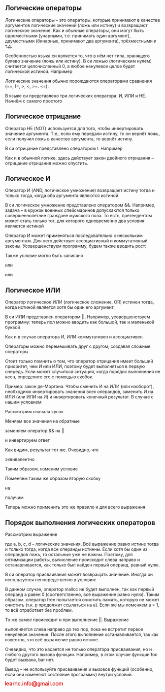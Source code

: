## Логические операторы

Логические операторы – это операторы, которые принимают в качестве аргументов логические значений (ложь или истину) и возвращают логическое значение. Как и обычные операторы, они могут быть одноместными (унарными, т.е. принимать один аргумент), двуместными (бинарные, принимают два аргумента), трёхместными и т.д.

Особенностью языка си является то, что в нём нет типа, хранящего булево значение (ложь или истину). В си ложью (логическим нулём) считается целочисленный 0, а любое ненулевое целое будет логической истиной. Например

Логические значения обычно порождаются операторами сравнения (==, !=, >, <, >=. <=).

В языке си представлено три логических оператора: И, ИЛИ и НЕ. Начнём с самого простого

## Логическое отрицание

Оператор НЕ (NOT) используется для того, чтобы инвертировать значение аргумента. Т.е., если ему передали истину, то он вернёт ложь, если получил ложь в качестве аргумента, то вернёт истину.

В си отрицание представлено оператором !. Например

Как и в обычной логике, здесь действует закон двойного отрицания – отрицание отрицания можно опустить.

## Логическое И

Оператор И (AND, логическое умножение) возвращает истину тогда и только тогда, когда оба аргумента являются истиной.

В си логическое умножение представлено оператором &&. Например, задача – в кружок военных спейсмаринов допускаются только совершеннолетние граждане мужского пола. То есть, претендентом может стать только тот, для которого одновременно два условия являются истиной

Оператор И может применяться последовательно к нескольким аргументам. Для него действует ассоциативный и коммутативный законы. Усовершенствуем программу, будем также вводить рост:

Также условие могло быть записано

или

или

## Логическое ИЛИ

Оператор логическое ИЛИ (логическое сложение, OR) истинен тогда, когда истиной является хотя бы один его аргумент.

В си ИЛИ представлен оператором ||. Например, усовершенствуем программу: теперь пол можно вводить как большой, так и маленькой буквой

Как и в случае оператора И, ИЛИ коммутативен и ассоциативен.

Операторы можно перемешивать друг с другом, создавая сложные операторы

Стоит только помнить о том, что оператор отрицания имеет больший приоритет, чем И или ИЛИ, поэтому будет выполняться в первую очередь. Если может случиться ситуация, когда порядок выполнения не ясен, определите его с помощью скобок.

Пример: закон де-Моргана. Чтобы сменить И на ИЛИ (или наоборот), необходимо инвертировать значения всех операндов, заменить И на ИЛИ (или ИЛИ на И) и инвертировать конечный результат. В случае с нашим условием

Рассмотрим сначала кусок

Меняем все значения на обратные

заменяем оператор && на ||

и инвертируем ответ

Как видим, результат тот же. Очевидно, что

эквивалентно

Таким образом, изменим условие

Поменяем таким же образом вторую скобку

на

получим

Теперь можно применить это же правило и для всего выражения

## Порядок выполнения логических операторов

Рассмотрим выражение

где a, b, c, d – логические значения. Всё выражение равно истине тогда и только тогда, когда все операнды истинны. Если хотя бы один из операндов ложь, то остальные уже не важны. Поэтому, для оптимизации работы, вычисление происходит слева направо и останавливается, как только был найден первый операнд, равный нулю.

В си оператор присваивания может возвращать значение. Иногда он используется непосредственно в условии:

В данном случае, оператор malloc не будет выполнен, так как первый операнд a равен 0 (соответственно, всё выражение равно нулю). Таким образом, оператор free попытается очистить память, которую не может очистить (т.к. p продолжит ссылаться на a). Если же мы поменяем a = 1, то всё отработает без проблем.

То же самое происходит и при выполнение ||. Выражение

выполняется слева направо до тех пор, пока не встретит первое ненулевое значение. После этого выполнение останавливается, так как известно, что всё выражение равно истине.

Очевидно, что это касается не только оператора присваивания, но и любого другого вызова функции. Например, в этом случае функции foo будет вызвана,  bar нет.

Вывод – не используйте присваивания и вызовов функций (особенно, если они изменяют состояние программы) внутри условий.

![mail.png](../images/mail.png)

